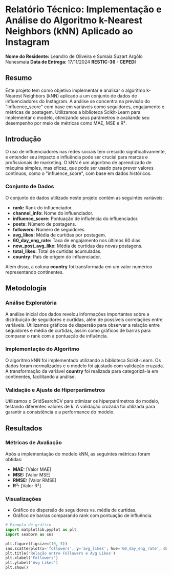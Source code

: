 # Relatório Técnico: Implementação e Análise do Algoritmo k-Nearest Neighbors (kNN) Aplicado ao Instagram

**Nome do Residente:** Leandro de Oliveira e Sumaia Suzart Argôlo Nunesmaia 
**Data de Entrega:** 17/11/2024
**RESTIC-36 - CEPEDI**

## Resumo

Este projeto tem como objetivo implementar e analisar o algoritmo k-Nearest Neighbors (kNN) aplicado a um conjunto de dados de influenciadores do Instagram. A análise se concentra na previsão do "influence_score" com base em variáveis como seguidores, engajamento e métricas de postagem. Utilizamos a biblioteca Scikit-Learn para implementar o modelo, otimizando seus parâmetros e avaliando seu desempenho por meio de métricas como MAE, MSE e R².

## Introdução

O uso de influenciadores nas redes sociais tem crescido significativamente, e entender seu impacto e influência pode ser crucial para marcas e profissionais de marketing. O kNN é um algoritmo de aprendizado de máquina simples, mas eficaz, que pode ser usado para prever valores contínuos, como o "influence_score", com base em dados históricos.

### Conjunto de Dados

O conjunto de dados utilizado neste projeto contém as seguintes variáveis:
- **rank:** Rank do influenciador.
- **channel_info:** Nome do influenciador.
- **influence_score:** Pontuação de influência do influenciador.
- **posts:** Número de postagens.
- **followers:** Número de seguidores.
- **avg_likes:** Média de curtidas por postagem.
- **60_day_eng_rate:** Taxa de engajamento nos últimos 60 dias.
- **new_post_avg_like:** Média de curtidas das novas postagens.
- **total_likes:** Total de curtidas acumuladas.
- **country:** País de origem do influenciador.

Além disso, a coluna **country** foi transformada em um valor numérico representando continentes.

## Metodologia

### Análise Exploratória

A análise inicial dos dados revelou informações importantes sobre a distribuição de seguidores e curtidas, além de possíveis correlações entre variáveis. Utilizamos gráficos de dispersão para observar a relação entre seguidores e média de curtidas, assim como gráficos de barras para comparar o rank com a pontuação de influência.

### Implementação do Algoritmo

O algoritmo kNN foi implementado utilizando a biblioteca Scikit-Learn. Os dados foram normalizados e o modelo foi ajustado com validação cruzada. A transformação da variável **country** foi realizada para categorizá-la em continentes, facilitando a análise.

### Validação e Ajuste de Hiperparâmetros

Utilizamos o GridSearchCV para otimizar os hiperparâmetros do modelo, testando diferentes valores de k. A validação cruzada foi utilizada para garantir a consistência e a performance do modelo.

## Resultados

### Métricas de Avaliação

Após a implementação do modelo kNN, as seguintes métricas foram obtidas:

- **MAE:** [Valor MAE]
- **MSE:** [Valor MSE]
- **RMSE:** [Valor RMSE]
- **R²:** [Valor R²]

### Visualizações

- Gráfico de dispersão de seguidores vs. média de curtidas.
- Gráfico de barras comparando rank com pontuação de influência.

```python
# Exemplo de gráfico
import matplotlib.pyplot as plt
import seaborn as sns

plt.figure(figsize=(10, 5))
sns.scatterplot(x='followers', y='avg_likes', hue='60_day_eng_rate', data=df)
plt.title('Relação entre Followers e Avg Likes')
plt.xlabel('Followers')
plt.ylabel('Avg Likes')
plt.show()
